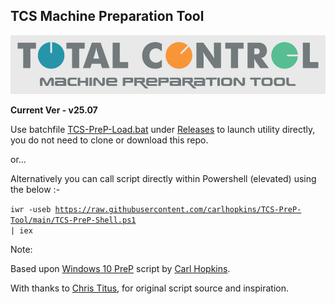 ## TCS Machine Preparation Tool ##
![image](https://raw.githubusercontent.com/carlhopkins/TCS-PreP-Tool/refs/heads/main/tcsimage.jpg)

**Current Ver - v25.07**

Use batchfile [TCS-PreP-Load.bat](https://github.com/carlhopkins/TCS-PreP-Tool/releases/download/Loader/TCS-PreP-Load.bat) under [Releases](https://github.com/carlhopkins/TCS-PreP-Tool/releases) to launch utility directly, you do not need to clone or download this repo.

or...

Alternatively you can call script directly within Powershell (elevated) using the below :- 

<code>iwr -useb https://raw.githubusercontent.com/carlhopkins/TCS-PreP-Tool/main/TCS-PreP-Shell.ps1 | iex</code>

Note:

Based upon [Windows 10 PreP](https://github.com/carlhopkins/Win10-preinstall-tool) script by [Carl Hopkins](https://github.com/carlhopkins).

With thanks to [Chris Titus](https://github.com/ChrisTitusTech), for original script source and inspiration.
